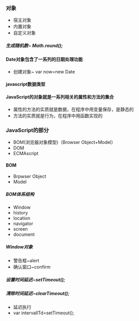 ### 对象
* 宿主对象
* 内置对象
* 自定义对象
##### 生成随机数~ Math.round();
#### Date对象包含了一系列的日期处理功能
- 创建对象~ var now=new Date

####  javascript数据类型

#### JavaScript的对象就是一系列相关的属性和方法的集合
* 属性的方法的实质就是数据，在程序中用变量保存，是静态的
* 方法的实质就是行为，在程序中用函数实现的

### JavaScript的部分
* BOM(浏览器对象模型)（Browser Object+Model）
* DOM
* ECMAscript

#### BOM
* Brpwser Object 
* Model
##### BOM体系结构
* Window
* history
* location
* navigator
* screen
* document


##### Window对象
* 警告框~alert
* 确认窗口~confirm

##### 设置时间延迟~setTimeout();
##### 清除时间延迟~clearTimeout();
* 延迟执行
* var intervallTd=setTimeout();














